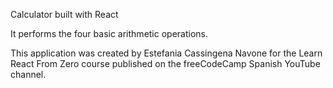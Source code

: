Calculator built with React

It performs the four basic arithmetic operations.

This application was created by Estefania Cassingena Navone for the Learn React From Zero course published on the freeCodeCamp Spanish YouTube channel.